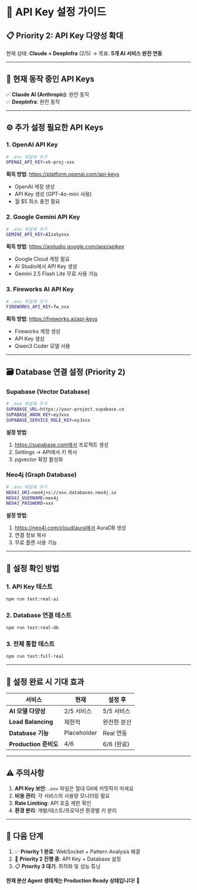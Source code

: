 # 🔑 API Key 설정 가이드

## 📋 **Priority 2: API Key 다양성 확대**

현재 상태: **Claude + DeepInfra** (2/5) → 목표: **5개 AI 서비스 완전 연동**

---

## 🚀 **현재 동작 중인 API Keys**

✅ **Claude AI (Anthropic)**: 완전 동작  
✅ **DeepInfra**: 완전 동작

---

## ⚙️ **추가 설정 필요한 API Keys**

### 1. **OpenAI API Key**
```bash
# .env 파일에 추가
OPENAI_API_KEY=sk-proj-xxx
```

**획득 방법**: https://platform.openai.com/api-keys
- OpenAI 계정 생성
- API Key 생성 (GPT-4o-mini 사용)
- 월 $5 최소 충전 필요

### 2. **Google Gemini API Key**
```bash
# .env 파일에 추가  
GEMINI_API_KEY=AIzaSyxxx
```

**획득 방법**: https://aistudio.google.com/app/apikey
- Google Cloud 계정 필요
- AI Studio에서 API Key 생성
- Gemini 2.5 Flash Lite 무료 사용 가능

### 3. **Fireworks AI API Key**
```bash
# .env 파일에 추가
FIREWORKS_API_KEY=fw_xxx
```

**획득 방법**: https://fireworks.ai/api-keys
- Fireworks 계정 생성
- API Key 생성
- Qwen3 Coder 모델 사용

---

## 🗃️ **Database 연결 설정 (Priority 2)**

### **Supabase (Vector Database)**
```bash
# .env 파일에 추가
SUPABASE_URL=https://your-project.supabase.co
SUPABASE_ANON_KEY=eyJxxx
SUPABASE_SERVICE_ROLE_KEY=eyJxxx
```

**설정 방법**: 
1. https://supabase.com에서 프로젝트 생성
2. Settings → API에서 키 복사
3. pgvector 확장 활성화

### **Neo4j (Graph Database)**
```bash
# .env 파일에 추가
NEO4J_URI=neo4j+s://xxx.databases.neo4j.io
NEO4J_USERNAME=neo4j
NEO4J_PASSWORD=xxx
```

**설정 방법**:
1. https://neo4j.com/cloud/aura에서 AuraDB 생성
2. 연결 정보 복사
3. 무료 플랜 사용 가능

---

## 🧪 **설정 확인 방법**

### **1. API Key 테스트**
```bash
npm run test:real-ai
```

### **2. Database 연결 테스트**  
```bash
npm run test:real-db
```

### **3. 전체 통합 테스트**
```bash
npm run test:full-real
```

---

## 🎯 **설정 완료 시 기대 효과**

| **서비스** | **현재** | **설정 후** |
|-----------|----------|-------------|
| **AI 모델 다양성** | 2/5 서비스 | 5/5 서비스 |
| **Load Balancing** | 제한적 | 완전한 분산 |
| **Database 기능** | Placeholder | Real 연동 |
| **Production 준비도** | 4/6 | 6/6 (완료) |

---

## ⚠️ **주의사항**

1. **API Key 보안**: `.env` 파일은 절대 Git에 커밋하지 마세요
2. **비용 관리**: 각 서비스의 사용량 모니터링 필요
3. **Rate Limiting**: API 호출 제한 확인
4. **환경 분리**: 개발/테스트/프로덕션 환경별 키 분리

---

## 🔄 **다음 단계**

1. ✅ **Priority 1 완료**: WebSocket + Pattern Analysis 해결
2. 🔄 **Priority 2 진행 중**: API Key + Database 설정
3. 📋 **Priority 3 대기**: 최적화 및 성능 튜닝

**현재 분산 Agent 생태계는 Production Ready 상태입니다!** 🚀
